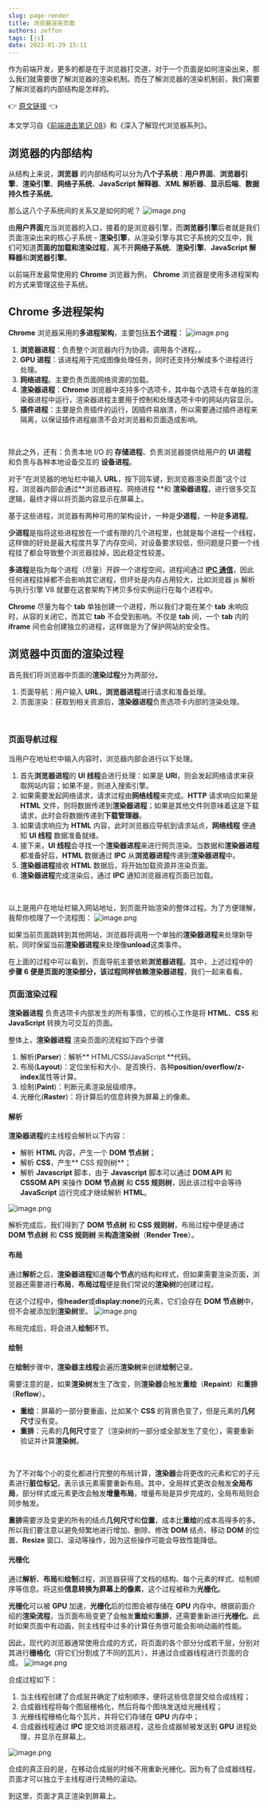 ```yaml
---
slug: page-render
title: 浏览器渲染页面
authors: zeffon
tags: [js]
date: 2022-01-29 15:11
---
```


作为前端开发，更多的都是在于浏览器打交道，对于一个页面是如何渲染出来，那么我们就需要很了解浏览器的渲染机制。而在了解浏览器的渲染机制前，我们需要了解浏览器的内部结构是怎样的。

​:point_right: [原文链接](https://www.yuque.com/zeffon/blog/page-render) :point_left:

<!--truncate-->

本文学习自《[前端进击笔记 08](https://kaiwu.lagou.com/course/courseInfo.htm?courseId=822&decorateId=fa0e22c7bea94d52b2a71f2de8221e7a&lgec_type=website&lgec_sign=40209EF6C070714E5D2725BBDC010F63&p=422291f6ffe9570fbe0aa510a5bb64d87202885e6fb5de68096ab2d0d8dd4137f73d4353e92f25f4&utm_campaign=distribution#/detail/pc?id=7204)》和《深入了解现代浏览器系列》。

## 浏览器的内部结构

从结构上来说，**浏览器** 的内部结构可以分为**八个子系统**：**用户界面**、**浏览器引擎**、**渲染引擎**、**网络子系统**、**JavaScript 解释器**、**XML 解析器**、**显示后端**、**数据持久性子系统**。
​

那么这八个子系统间的关系又是如何的呢？
![image.png](./img/01-29-01.png)

由**用户界面**充当浏览器的入口，接着的是浏览器引擎，而**浏览器引擎**后者就是我们页面渲染出来的核心子系统 - **渲染引擎**，从渲染引擎与其它子系统的交互中，我们可知道**页面的加载和渲染过程**，离不开**网络子系统**、**渲染引擎**、**JavaScript 解释器**和**浏览器引擎**。
​

以前端开发最常使用的 **Chrome** 浏览器为例， **Chrome** 浏览器是使用多进程架构的方式来管理这些子系统。

## Chrome 多进程架构

**Chrome** 浏览器采用的**多进程架构**，主要包括**五个进程**：
![image.png](./img/01-29-02.png)

1. **浏览器进程**：负责整个浏览器内行为协调，调用各个进程。。
1. **GPU 进程**：该进程用于完成图像处理任务，同时还支持分解成多个进程进行处理。
1. **网络进程**。主要负责页面网络资源的加载。
1. **渲染器进程**：**Chrome** 浏览器中支持多个选项卡，其中每个选项卡在单独的渲染器进程中运行，渲染器进程主要用于控制和处理选项卡中的网站内容显示。
1. **插件进程**：主要是负责插件的运行，因插件易崩溃，所以需要通过插件进程来隔离，以保证插件进程崩溃不会对浏览器和页面造成影响。

​

除此之外，还有：负责本地 I/O 的 **存储进程**、负责浏览器提供给用户的 **UI 进程** 和负责与各种本地设备交互的 **设备进程**。
​

对于“在浏览器的地址栏中输入 **URL**，按下回车键，到浏览器渲染页面”这个过程，浏览器内部会通过**浏览器进程、网络进程 **和 **渲染器进程**，进行很多交互逻辑，最终才得以将页面内容显示在屏幕上。
​

基于这些进程，浏览器有两种可用的架构设计，一种是**少进程**，一种是**多进程**。
​

**少进程**是指将这些进程放在一个或有限的几个进程里，也就是每个进程一个线程，这样做的好处是最大程度共享了内存空间，对设备要求较低，但问题是只要一个线程挂了都会导致整个浏览器挂掉，因此稳定性较差。
​

**多进程**是指为每个进程（尽量）开辟一个进程空间，进程间通过 [**IPC 通信**](https://zh.wikipedia.org/zh-cn/%E8%A1%8C%E7%A8%8B%E9%96%93%E9%80%9A%E8%A8%8A)，因此任何进程挂掉都不会影响其它进程，但坏处是内存占用较大，比如浏览器 js 解析与执行引擎 V8 就要在这套架构下拷贝多份实例运行在每个进程中。
​

**Chrome** 尽量为每个 **tab** 单独创建一个进程，所以我们才能在某个 **tab** 未响应时，从容的关闭它，而其它 **tab** 不会受到影响。不仅是 **tab** 间，一个 **tab** 内的 **iframe** 间也会创建独立的进程，这样做是为了保护网站的安全性。

## 浏览器中页面的渲染过程

首先我们将浏览器中页面的**渲染过程**分为两部分。

1. 页面导航：用户输入 **URL**，**浏览器进程**进行请求和准备处理。
1. 页面渲染：获取到相关资源后，**渲染器进程**负责选项卡内部的渲染处理。

​

### 页面导航过程

当用户在地址栏中输入内容时，浏览器内部会进行以下处理。

1. 首先**浏览器进程**的 **UI 线程**会进行处理：如果是 **URI**，则会发起网络请求来获取网站内容；如果不是，则进入搜索引擎。
1. 如果需要发起网络请求，请求过程由**网络线程**来完成。**HTTP** 请求响应如果是 **HTML** 文件，则将数据传递到**渲染器进程**；如果是其他文件则意味着这是下载请求，此时会将数据传递到**下载管理器**。
1. 如果请求响应为 **HTML** 内容，此时浏览器应导航到请求站点，**网络线程** 便通知 **UI 线程** 数据准备就绪。
1. 接下来，**UI 线程**会寻找一个**渲染器进程**来进行网页渲染。当数据和**渲染器进程**都准备好后，**HTML** 数据通过 **IPC** 从**浏览器进程**传递到**渲染器进程**中。
1. **渲染器进程**接收 **HTML** 数据后，将开始加载资源并渲染页面。
1. **渲染器进程**完成渲染后，通过 **IPC** 通知浏览器进程页面已加载。

​

以上是用户在地址栏输入网站地址，到页面开始渲染的整体过程。为了方便理解，我帮你梳理了一个流程图：
![image.png](./img/01-29-03.png)

如果当前页面跳转到其他网站，浏览器将调用一个单独的**渲染器进程**来处理新导航，同时保留当前**渲染器进程**来处理像**unload**这类事件。
​

在上面的过程中可以看到，页面导航主要依赖**浏览器进程**。其中，上述过程中的 **步骤 6 **便是页面的渲染部分，该过程同样依赖**渲染器进程**，我们一起来看看。
​

### 页面渲染过程

​**渲染器进程** 负责选项卡内部发生的所有事情，它的核心工作是将 **HTML**、**CSS** 和 **JavaScript** 转换为可交互的页面。
​

整体上，**渲染器进程** 渲染页面的流程如下四个步骤

1. 解析(**Parser**)：解析** HTML/CSS/JavaScript **代码。
1. 布局(**Layout**)：定位坐标和大小、是否换行、各种**position/overflow/z-index**属性等计算。
1. 绘制(**Paint**)：判断元素渲染层级顺序。
1. 光栅化(**Raster**)：将计算后的信息转换为屏幕上的像素。

#### 解析

**渲染器进程**的主线程会解析以下内容：

- 解析 **HTML** 内容，产生一个 **DOM 节点树**；
- 解析 **CSS**，产生** CSS 规则树**；
- 解析 **Javascript** 脚本，由于 **Javascript** 脚本可以通过 **DOM API** 和 **CSSOM API** 来操作 **DOM 节点树** 和 **CSS 规则树**，因此该过程中会等待 **JavaScript** 运行完成才继续解析 **HTML**。

![image.png](./img/01-29-04.png)

解析完成后，我们得到了 **DOM 节点树** 和 **CSS 规则树**，布局过程中便是通过 **DOM 节点树** 和 **CSS 规则树** 来**构造渲染树**（**Render Tree**）。
​

#### 布局

通过**解析**之后，**渲染器进程**知道**每个节点**的结构和样式，但如果需要渲染页面，浏览器还需要进行**布局**，**布局过程**便是我们常说的**渲染树**的创建过程。
​

在这个过程中，像**header**或**display:none**的元素，它们会存在 **DOM 节点树**中，但不会被添加到**渲染树**里。
![image.png](./img/01-29-05.png)

布局完成后，将会进入**绘制**环节。
​

#### 绘制

在**绘制**步骤中，**渲染器主线程**会遍历**渲染树**来创建**绘制**记录。
​

需要注意的是，如果**渲染树**发生了改变，则**渲染器**会触发**重绘**（**Repaint**）和**重排**（**Reflow**）。

- **重绘**：屏幕的一部分要重画，比如某个 **CSS** 的背景色变了，但是元素的**几何尺寸**没有变。
- **重排**：元素的**几何尺寸**变了（渲染树的一部分或全部发生了变化），需要重新验证并计算**渲染树**。

​

为了不对每个小的变化都进行完整的布局计算，**渲染器**会将更改的元素和它的子元素进行**脏位标记**，表示该元素需要重新布局。其中，全局样式更改会触发**全局布局**，部分样式或元素更改会触发**增量布局**，增量布局是异步完成的，全局布局则会同步触发。
​

**重排**需要涉及变更的所有的结点**几何尺寸**和**位置**，成本比**重绘**的成本高得多的多。所以我们要注意以避免频繁地进行增加、删除、修改 **DOM** 结点、移动 **DOM** 的位置、**Resize** 窗口、滚动等操作，因为这些操作可能会导致性能降低。
​

#### 光栅化

通过**解析**、**布局**和**绘制**过程，浏览器获得了文档的结构、每个元素的样式、绘制顺序等信息。将这些**信息转换为屏幕上的像素**，这个过程被称为**光栅化**。
​

**光栅化**可以被 **GPU** 加速，**光栅化**后的位图会被存储在 **GPU** 内存中。根据前面介绍的**渲染流程**，当页面布局变更了会触发**重绘**和**重排**，还需要重新进行**光栅化**。此时如果页面中有动画，则主线程中过多的计算任务很可能会影响动画的性能。
​

因此，现代的浏览器通常使用合成的方式，将页面的各个部分分成若干层，分别对其进行**栅格化**（将它们分割成了不同的瓦片），并通过合成器线程进行页面的合成。
![image.png](./img/01-29-06.png)

合成过程如下：

1. 当主线程创建了合成层并确定了绘制顺序，便将这些信息提交给合成线程；
1. 合成器线程将每个图层栅格化，然后将每个图块发送给光栅线程；
1. 光栅线程栅格化每个瓦片，并将它们存储在 **GPU** 内存中；
1. 合成器线程通过 **IPC** 提交给浏览器进程，这些合成器帧被发送到 **GPU** 进程处理，并显示在屏幕上。

![image.png](./img/01-29-07.png)

合成的真正目的是，在移动合成层的时候不用重新光栅化。因为有了合成器线程，页面才可以独立于主线程进行流畅的滚动。
​

到这里，页面才真正渲染到屏幕上。
